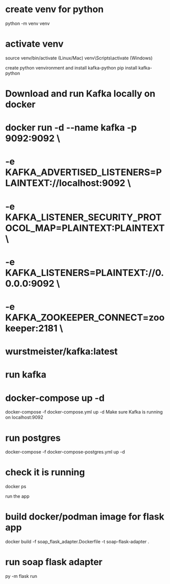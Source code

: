 # create venv for python
python -m venv venv

# activate venv
source venv/bin/activate (Linux/Mac)
venv\Scripts\activate (Windows)

create python venvironment and install kafka-python
pip install kafka-python

# Download and run Kafka locally on docker
# docker run -d --name kafka -p 9092:9092 \
#   -e KAFKA_ADVERTISED_LISTENERS=PLAINTEXT://localhost:9092 \
#   -e KAFKA_LISTENER_SECURITY_PROTOCOL_MAP=PLAINTEXT:PLAINTEXT \
#   -e KAFKA_LISTENERS=PLAINTEXT://0.0.0.0:9092 \
#   -e KAFKA_ZOOKEEPER_CONNECT=zookeeper:2181 \
#   wurstmeister/kafka:latest

# run kafka
# docker-compose up -d
docker-compose -f docker-compose.yml up -d
Make sure Kafka is running on localhost:9092

# run postgres
docker-compose -f docker-compose-postgres.yml up -d

# check it is running
docker ps

run the app

# build docker/podman image for flask app
docker build -f soap_flask_adapter.Dockerfile -t soap-flask-adapter .


# run soap flask adapter
py -m flask run